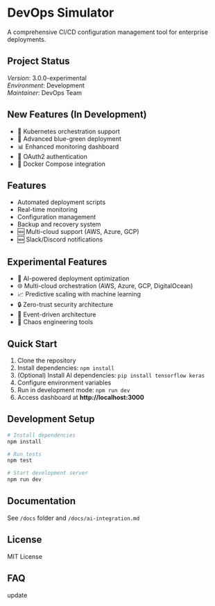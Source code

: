 # DevOps Simulator

A comprehensive CI/CD configuration management tool for enterprise deployments.

## Project Status
*Version*: 3.0.0-experimental  
*Environment*: Development  
*Maintainer*: DevOps Team  

## New Features (In Development)
- 🚀 Kubernetes orchestration support  
- 🔄 Advanced blue-green deployment  
- 📊 Enhanced monitoring dashboard  
- 🔐 OAuth2 authentication  
- 🐳 Docker Compose integration  

## Features
- Automated deployment scripts  
- Real-time monitoring  
- Configuration management  
- Backup and recovery system  
- 🆕 Multi-cloud support (AWS, Azure, GCP)  
- 🆕 Slack/Discord notifications  

## Experimental Features
- 🤖 AI-powered deployment optimization  
- 🌐 Multi-cloud orchestration (AWS, Azure, GCP, DigitalOcean)  
- 📈 Predictive scaling with machine learning  
- 🔒 Zero-trust security architecture  
- 🌊 Event-driven architecture  
- 🎯 Chaos engineering tools  

## Quick Start
1. Clone the repository  
2. Install dependencies: `npm install`  
3. (Optional) Install AI dependencies: `pip install tensorflow keras`  
4. Configure environment variables  
5. Run in development mode: `npm run dev`  
6. Access dashboard at **http://localhost:3000**

## Development Setup
```bash
# Install dependencies
npm install

# Run tests
npm test

# Start development server
npm run dev
```
## Documentation
See `/docs` folder and `/docs/ai-integration.md`

## License
MIT License
## FAQ
update

